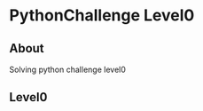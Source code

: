 # PythonChallenge Level0

## About
Solving python challenge level0

## Level0 
[Hint: try to change the URL address.]:http://www.pythonchallenge.com/pc/def/calc.jpg
